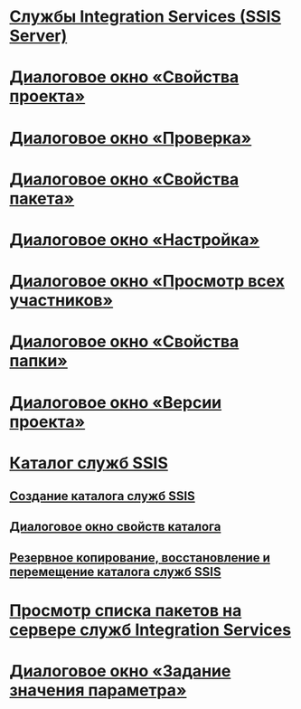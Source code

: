 # [Службы Integration Services (SSIS Server)](integration-services-ssis-server-and-catalog.md)
# [Диалоговое окно «Свойства проекта»](project-properties-dialog-box.md)
# [Диалоговое окно «Проверка»](validate-dialog-box.md)
# [Диалоговое окно «Свойства пакета»](package-properties-dialog-box.md)
# [Диалоговое окно «Настройка»](configure-dialog-box.md)
# [Диалоговое окно «Просмотр всех участников»](browse-all-principals-dialog-box.md)
# [Диалоговое окно «Свойства папки»](folder-properties-dialog-box.md)
# [Диалоговое окно «Версии проекта»](project-versions-dialog-box.md)
# [Каталог служб SSIS](ssis-catalog.md)
## [Создание каталога служб SSIS](../create-the-ssis-catalog.md)
## [Диалоговое окно свойств каталога](../catalog-properties-dialog-box.md)
## [Резервное копирование, восстановление и перемещение каталога служб SSIS](../backup-restore-and-move-the-ssis-catalog.md)
# [Просмотр списка пакетов на сервере служб Integration Services](view-the-list-of-packages-on-the-integration-services-server.md)
# [Диалоговое окно «Задание значения параметра»](set-parameter-value-dialog-box.md)
